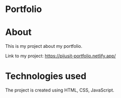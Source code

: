 # Portfolio

# About
This is my project about my portfolio.

Link to my project: https://pijusit-portfolio.netlify.app/

# Technologies used
The project is created using HTML, CSS, JavaScript.

